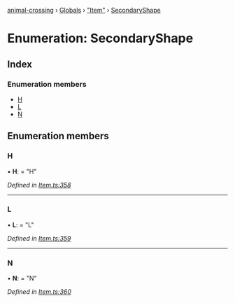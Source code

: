 [animal-crossing](../README.md) › [Globals](../globals.md) › ["Item"](../modules/_item_.md) › [SecondaryShape](_item_.secondaryshape.md)

# Enumeration: SecondaryShape

## Index

### Enumeration members

* [H](_item_.secondaryshape.md#h)
* [L](_item_.secondaryshape.md#l)
* [N](_item_.secondaryshape.md#n)

## Enumeration members

###  H

• **H**: = "H"

*Defined in [Item.ts:358](https://github.com/Norviah/animal-crossing/blob/8493ef6/module/types/Item.ts#L358)*

___

###  L

• **L**: = "L"

*Defined in [Item.ts:359](https://github.com/Norviah/animal-crossing/blob/8493ef6/module/types/Item.ts#L359)*

___

###  N

• **N**: = "N"

*Defined in [Item.ts:360](https://github.com/Norviah/animal-crossing/blob/8493ef6/module/types/Item.ts#L360)*
